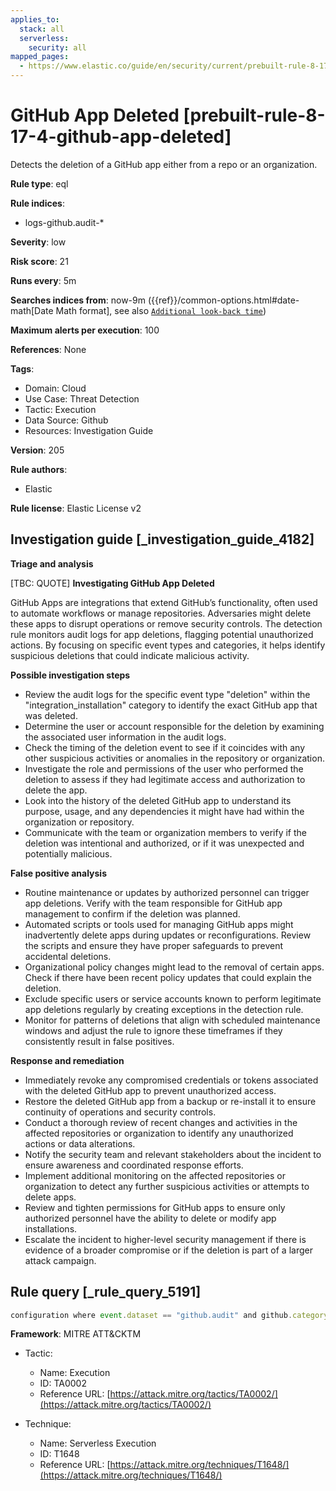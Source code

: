 ```yaml
---
applies_to:
  stack: all
  serverless:
    security: all
mapped_pages:
  - https://www.elastic.co/guide/en/security/current/prebuilt-rule-8-17-4-github-app-deleted.html
---
```


# GitHub App Deleted [prebuilt-rule-8-17-4-github-app-deleted]

Detects the deletion of a GitHub app either from a repo or an organization.

**Rule type**: eql

**Rule indices**:

* logs-github.audit-*

**Severity**: low

**Risk score**: 21

**Runs every**: 5m

**Searches indices from**: now-9m ({{ref}}/common-options.html#date-math[Date Math format], see also [`Additional look-back time`](docs-content://solutions/security/detect-and-alert/create-detection-rule.md#rule-schedule))

**Maximum alerts per execution**: 100

**References**: None

**Tags**:

* Domain: Cloud
* Use Case: Threat Detection
* Tactic: Execution
* Data Source: Github
* Resources: Investigation Guide

**Version**: 205

**Rule authors**:

* Elastic

**Rule license**: Elastic License v2

## Investigation guide [_investigation_guide_4182]

**Triage and analysis**

[TBC: QUOTE]
**Investigating GitHub App Deleted**

GitHub Apps are integrations that extend GitHub’s functionality, often used to automate workflows or manage repositories. Adversaries might delete these apps to disrupt operations or remove security controls. The detection rule monitors audit logs for app deletions, flagging potential unauthorized actions. By focusing on specific event types and categories, it helps identify suspicious deletions that could indicate malicious activity.

**Possible investigation steps**

* Review the audit logs for the specific event type "deletion" within the "integration_installation" category to identify the exact GitHub app that was deleted.
* Determine the user or account responsible for the deletion by examining the associated user information in the audit logs.
* Check the timing of the deletion event to see if it coincides with any other suspicious activities or anomalies in the repository or organization.
* Investigate the role and permissions of the user who performed the deletion to assess if they had legitimate access and authorization to delete the app.
* Look into the history of the deleted GitHub app to understand its purpose, usage, and any dependencies it might have had within the organization or repository.
* Communicate with the team or organization members to verify if the deletion was intentional and authorized, or if it was unexpected and potentially malicious.

**False positive analysis**

* Routine maintenance or updates by authorized personnel can trigger app deletions. Verify with the team responsible for GitHub app management to confirm if the deletion was planned.
* Automated scripts or tools used for managing GitHub apps might inadvertently delete apps during updates or reconfigurations. Review the scripts and ensure they have proper safeguards to prevent accidental deletions.
* Organizational policy changes might lead to the removal of certain apps. Check if there have been recent policy updates that could explain the deletion.
* Exclude specific users or service accounts known to perform legitimate app deletions regularly by creating exceptions in the detection rule.
* Monitor for patterns of deletions that align with scheduled maintenance windows and adjust the rule to ignore these timeframes if they consistently result in false positives.

**Response and remediation**

* Immediately revoke any compromised credentials or tokens associated with the deleted GitHub app to prevent unauthorized access.
* Restore the deleted GitHub app from a backup or re-install it to ensure continuity of operations and security controls.
* Conduct a thorough review of recent changes and activities in the affected repositories or organization to identify any unauthorized actions or data alterations.
* Notify the security team and relevant stakeholders about the incident to ensure awareness and coordinated response efforts.
* Implement additional monitoring on the affected repositories or organization to detect any further suspicious activities or attempts to delete apps.
* Review and tighten permissions for GitHub apps to ensure only authorized personnel have the ability to delete or modify app installations.
* Escalate the incident to higher-level security management if there is evidence of a broader compromise or if the deletion is part of a larger attack campaign.


## Rule query [_rule_query_5191]

```js
configuration where event.dataset == "github.audit" and github.category == "integration_installation" and event.type == "deletion"
```

**Framework**: MITRE ATT&CKTM

* Tactic:

    * Name: Execution
    * ID: TA0002
    * Reference URL: [https://attack.mitre.org/tactics/TA0002/](https://attack.mitre.org/tactics/TA0002/)

* Technique:

    * Name: Serverless Execution
    * ID: T1648
    * Reference URL: [https://attack.mitre.org/techniques/T1648/](https://attack.mitre.org/techniques/T1648/)



